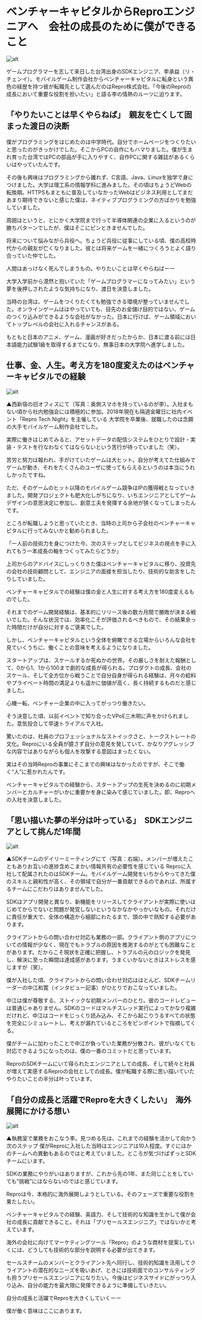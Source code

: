  # ベンチャーキャピタルからReproエンジニアへ　会社の成長のために僕ができること
 
 ![alt](https://github.com/komoshun/Employer-Branding/blob/master/20181225/%E3%82%B9%E3%82%AF%E3%83%AA%E3%83%BC%E3%83%B3%E3%82%B7%E3%83%A7%E3%83%83%E3%83%88%202019-05-11%2018.56.16.png)
 
 ゲームプログラマーを志して来日した台湾出身のSDKエンジニア、李承益（リ・チェンイ）。モバイルゲーム制作会社からベンチャーキャピタルに転身という異色の経歴を持つ彼が転職先として選んだのはRepro株式会社。「今後のReproの成長において重要な役割を担いたい」と語る李の情熱のルーツに迫ります。

## 「やりたいことは早くやらねば」　親友を亡くして固まった渡日の決断
僕がプログラミングをはじめたのは中学時代。自分でホームページをつくりたいと思ったのがきっかけでした。そこからPCの自作にもハマりました。僕が生まれ育った台湾ではPCの部品が手に入りやすく、自作PCに関する雑誌があるくらいはやっていたんです。

その後も興味はプログラミングから離れず、C言語、Java、Linuxを独学で身につけました。大学は理工系の情報学科に進みました。その頃はちょうどWebの転換期。HTTPSもまともに普及していなかったWebはビジネス利用としてまだあまり期待できないと感じた僕は、ネイティブプログラミングの方ばかりを勉強していました。

周囲はというと、とにかく大学院まで行って半導体関連の企業に入るというのが勝ちパターンでしたが、僕はそこにピンときませんでした。

将来について悩みながら兵役へ。ちょうど兵役に従事にしている頃、僕の高校時代からの親友が亡くなりました。彼とは将来ゲームを一緒につくろうとよく語り合っていた仲でした。

人間はあっけなく死んでしまうもの。やりたいことは早くやらねばーー

大学入学前から漠然と抱いていた「ゲームプログラマーになってみたい」という夢を後押しされたような気持ちになり、渡日を決意しました。

当時の台湾は、ゲームをつくりたくても勉強できる環境が整っていませんでした。オンラインゲームははやっていても、目先のお金儲け目的ではない、ゲームのつくり込みができるような会社がなかった。日本に行けば、ゲーム領域においてトップレベルの会社に入れるチャンスがある。

もともと日本のアニメ、ゲーム、漫画が好きだったからか、日本に渡る前には日本語能力試験1級を取得するまでになり、無事日本の大学院へ進学しました。

## 仕事、金、人生。考え方を180度変えたのはベンチャーキャピタルでの経験

![alt](https://github.com/komoshun/Employer-Branding/blob/master/20181225/20181225_1.jpg)

▲西新宿の旧オフィスにて（写真：奥側スマホを持っているのが李）。入社まもない頃から社内勉強会には積極的に参加。2018年現在も隔週金曜日に社内イベント「Repro Tech Night」を主催している
大学院を卒業後、就職したのは念願の大手モバイルゲーム制作会社でした。

実際に働きはじめてみると、アセットデータの配信システムをひとりで設計・実装・テストを行なわなくてはならないという苦行が待っていました（笑）。

苦労と努力は報われ、手がけていたゲームは大ヒット。自分が考えてた仕組みでゲームが動き、それをたくさんのユーザに使ってもらえるというのは本当にうれしかったですね。

ただ、そのゲームのヒット以降のモバイルゲーム競争はIPの獲得戦となっていきました。開発プロジェクトも肥大化しがちになり、いちエンジニアとしてゲームデザインの意思決定に参加し、創意工夫を発揮する余地が狭くなってしまったんです。

ところが転職しようと思っていたとき、当時の上司から子会社のベンチャーキャピタルに行ってみないかと勧められました。

「一人前の技術力を身につけた今、次のステップとしてビジネスの視点を手に入れてもう一本成長の軸をつくってみたらどうか」

上司からのアドバイスにしっくりきた僕はベンチャーキャピタルに移り、投資先の会社の技術顧問として、エンジニアの面接を担当したり、技術的な助言をしたりしていました。

ベンチャーキャピタルでの経験は僕の金と人生に対する考え方を180度変えるものでした。

それまでのゲーム開発経験は、基本的にリリース後の数カ月間で勝敗が決まる戦いでした。そんな状況では、効率化こそが評価されるべきもので、その結果余った時間だけが自分に対するご褒美でした。

しかし、ベンチャーキャピタルという全体を俯瞰できる立場からいろんな会社を見ていくうちに、働くことの意味を考えるようになりました。

スタートアップは、スケールするか死ぬかの世界。その厳しさを耐えた報酬として、0から1、1から100まで劇的な成長が得られる。プロダクトの成長、会社のスケール、そして全方位から戦うことで自分自身が得られる経験は、月々の給料やプライベート時間の満足よりも遥かに価値が高く、長く持続するものだと感じました。

心機一転、ベンチャー企業の中に入ってがっつり働きたい。

そう決意した頃、以前イベントで知り合ったVPoE三木明に声をかけられました。意気投合して早速トライアルで入社。

驚いたのは、社員のプロフェッショナルなストイックさと、トークストレートの文化。Reproにいる全員が臆さず自分の意見を発していて、かなりアグレッシブな内容ではありながらも個人を攻撃する意図はまったくない。

実はその当時Reproの事業にそこまでの興味はなかったのですが、そこで働く“人”に惹かれたんです。

ベンチャーキャピタルでの経験から、スタートアップの生死を決めるのに初期メンバーとカルチャーがいかに重要かを身に染みて感じていました。即、Reproへの入社を決意しました。

## 「思い描いた夢の半分は叶っている」　SDKエンジニアとして挑んだ1年間

![alt](https://github.com/komoshun/Employer-Branding/blob/master/20181225/20181224_2.jpg)

▲SDKチームのデイリーミーティングにて（写真：右端）。メンバーが増えたこともありお互いの進捗含めこまかい情報共有の必要性を感じている
Reproに入社して配属されたのはSDKチーム。モバイルゲーム開発をいちからやってきた僕のスキルと親和性が高く、その領域で自分が一番貢献できるのであれば、所属するチームにこだわりはありませんでした。

SDKはアプリ開発と異なり、新機能をリリースしてクライアントが実際に使いはじめてからでないと問題が発覚しないというなかなかやっかいなもの。それだけに責任が重大で、全体の構造から細部にわたるまで、頭の中で熟知する必要があります。

クライアントからの問い合わせ対応も業務の一部。クライアント側のアプリについての情報が少なく、現在でもトラブルの原因を推測するのがとても困難なことがあります。だからこそ現状を正確に把握し、トラブルの元のロジックを発見し、解決に至った瞬間は達成感があります。うまくいかないときはストレスを感じますが（笑）。

僕が入社した頃、クライアントからの問い合わせ対応はほとんど、SDKチームリーダーの中江和寛（インタビュー記事）がひとりでおこなっていました。

中江は僕が尊敬する、ストイックな初期メンバーのひとり。彼のコードレビューは普通じゃありません。SDKのコードはマルチスレッド実行によってかなり複雑だけれど、中江はコードをじっくり読み込み、そこから起こりうるすべての状態を完全にシミュレートし、考えが漏れているところをピンポイントで指摘してくる。

僕がチームに加わったことで中江が負っていた業務が分散され、彼がいなくても対応できるようになったのは、僕の一番のコミットだと思っています。

ReproのSDKチームにいて得られたエンジニアとしての成長、そして続々と社員が増えて実感するReproの会社としての成長。僕が転職する際に思い描いていたやりたいことの半分は叶っています。

## 「自分の成長と活躍でReproを大きくしたい」　海外展開にかける想い

![alt](https://github.com/komoshun/Employer-Branding/blob/master/20181225/20181224_3.jpeg)

▲執務室で業務をおこなう李。見つめる先は、これまでの経験を活かして向かう次のステップ
僕がReproに入社した当時はエンジニアは10人程度。すぐにほかのチームへの異動もあるのではと考えていました。ところが気づけばずっとSDKチームにいます。

SDKの業務にやりがいはありますが、これから先の1年、また同じことをしていても“挑戦”にはならないのではと感じています。

Reproは今、本格的に海外展開しようとしている。そのフェーズで重要な役割を果たしたい。

ベンチャーキャピタルでの経験、英語力、そして技術的な知識を生かして僕が会社の成長に貢献できること。それは「プリセールスエンジニア」ではないかと考えています。

海外の会社に向けてマーケティングツール「Repro」のような商材を提案していくには、どうしても技術的な部分を説明する必要が出てきます。

セールスチームのメンバーとクライアント先へ同行し、技術的知識を活用してクライアントの潜在的なニーズを吸いあげ、ときには技術面でのコンサルティングも担うプリセールスエンジニアになりたい。今後はビジネスサイドにがっつり入り込み、自分の能力を最大限に発揮できるように準備していきたい。

自分の成長と活躍でReproを大きくしていくーー

僕が働く意味はここにあります。



